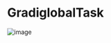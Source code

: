 # GradiglobalTask
![image](https://github.com/lalankumar001/GradiglobalTask/assets/103441165/3e9dc515-9342-4fd2-b238-b121f329d203)
